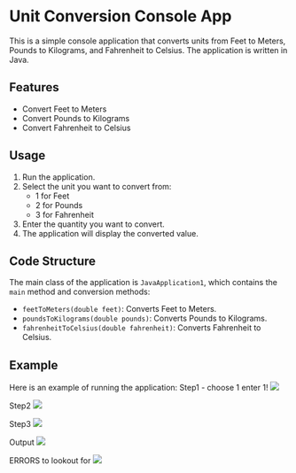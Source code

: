 # Unit Conversion Console App

This is a simple console application that converts units from Feet to Meters, Pounds to Kilograms, and Fahrenheit to Celsius. The application is written in Java.

## Features

- Convert Feet to Meters
- Convert Pounds to Kilograms
- Convert Fahrenheit to Celsius

## Usage

1. Run the application.
2. Select the unit you want to convert from:
    - 1 for Feet
    - 2 for Pounds
    - 3 for Fahrenheit
3. Enter the quantity you want to convert.
4. The application will display the converted value.

## Code Structure

The main class of the application is `JavaApplication1`, which contains the `main` method and conversion methods:

- `feetToMeters(double feet)`: Converts Feet to Meters.
- `poundsToKilograms(double pounds)`: Converts Pounds to Kilograms.
- `fahrenheitToCelsius(double fahrenheit)`: Converts Fahrenheit to Celsius.

## Example

Here is an example of running the application:
Step1 - choose 1 enter 1!
<img src="https://github.com/user-attachments/assets/6bf78d79-9f12-40c7-8895-f6a7feecb946" />

Step2
<img src="https://github.com/user-attachments/assets/4b2b2320-1cfc-4653-827a-894465234df3" />

Step3
<img src="https://github.com/user-attachments/assets/4f876887-7bb4-41c8-b913-09ca943e5da2" />

Output
<img src="https://github.com/user-attachments/assets/fb13b00d-c9c2-4b77-aed8-c8f70caedea1" />

ERRORS to lookout for
<img src="errors](https://github.com/user-attachments/assets/b6ba5483-0575-447a-9eea-3d2bba513fd5" />







